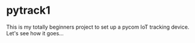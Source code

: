 # pytrack1
This is my totally beginners project to set up a pycom IoT tracking device. Let's see how it goes...
